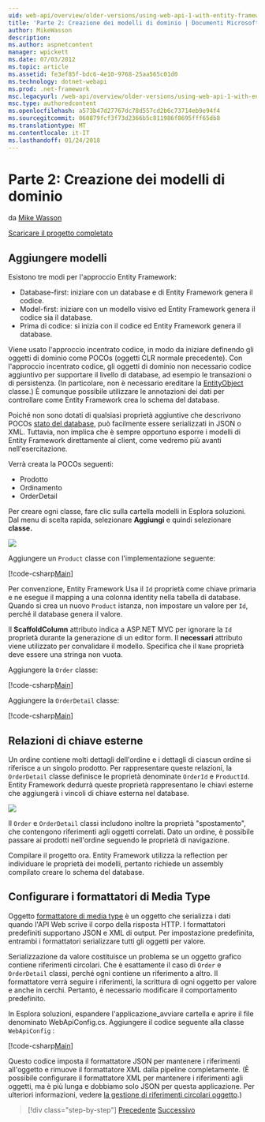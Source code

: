 ```yaml
---
uid: web-api/overview/older-versions/using-web-api-1-with-entity-framework-5/using-web-api-with-entity-framework-part-2
title: 'Parte 2: Creazione dei modelli di dominio | Documenti Microsoft'
author: MikeWasson
description: 
ms.author: aspnetcontent
manager: wpickett
ms.date: 07/03/2012
ms.topic: article
ms.assetid: fe3ef85f-bdc6-4e10-9768-25aa565c01d0
ms.technology: dotnet-webapi
ms.prod: .net-framework
msc.legacyurl: /web-api/overview/older-versions/using-web-api-1-with-entity-framework-5/using-web-api-with-entity-framework-part-2
msc.type: authoredcontent
ms.openlocfilehash: a573b47d27767dc78d557cd2b6c73714eb9e94f4
ms.sourcegitcommit: 060879fcf3f73d2366b5c811986f8695fff65db8
ms.translationtype: MT
ms.contentlocale: it-IT
ms.lasthandoff: 01/24/2018
---
```

<a name="part-2-creating-the-domain-models"></a>Parte 2: Creazione dei modelli di dominio
====================
da [Mike Wasson](https://github.com/MikeWasson)

[Scaricare il progetto completato](http://code.msdn.microsoft.com/ASP-NET-Web-API-with-afa30545)

## <a name="add-models"></a>Aggiungere modelli

Esistono tre modi per l'approccio Entity Framework:

- Database-first: iniziare con un database e di Entity Framework genera il codice.
- Model-first: iniziare con un modello visivo ed Entity Framework genera il codice sia il database.
- Prima di codice: si inizia con il codice ed Entity Framework genera il database.

Viene usato l'approccio incentrato codice, in modo da iniziare definendo gli oggetti di dominio come POCOs (oggetti CLR normale precedente). Con l'approccio incentrato codice, gli oggetti di dominio non necessario codice aggiuntivo per supportare il livello di database, ad esempio le transazioni o di persistenza. (In particolare, non è necessario ereditare la [EntityObject](https://msdn.microsoft.com/library/system.data.objects.dataclasses.entityobject.aspx) classe.) È comunque possibile utilizzare le annotazioni dei dati per controllare come Entity Framework crea lo schema del database.

Poiché non sono dotati di qualsiasi proprietà aggiuntive che descrivono POCOs [stato del database](https://msdn.microsoft.com/library/system.data.entitystate.aspx), può facilmente essere serializzati in JSON o XML. Tuttavia, non implica che è sempre opportuno esporre i modelli di Entity Framework direttamente al client, come vedremo più avanti nell'esercitazione.

Verrà creata la POCOs seguenti:

- Prodotto
- Ordinamento
- OrderDetail

Per creare ogni classe, fare clic sulla cartella modelli in Esplora soluzioni. Dal menu di scelta rapida, selezionare **Aggiungi** e quindi selezionare **classe.**

![](using-web-api-with-entity-framework-part-2/_static/image1.png)

Aggiungere un `Product` classe con l'implementazione seguente:

[!code-csharp[Main](using-web-api-with-entity-framework-part-2/samples/sample1.cs)]

Per convenzione, Entity Framework Usa il `Id` proprietà come chiave primaria e ne esegue il mapping a una colonna identity nella tabella di database. Quando si crea un nuovo `Product` istanza, non impostare un valore per `Id`, perché il database genera il valore.

Il **ScaffoldColumn** attributo indica a ASP.NET MVC per ignorare la `Id` proprietà durante la generazione di un editor form. Il **necessari** attributo viene utilizzato per convalidare il modello. Specifica che il `Name` proprietà deve essere una stringa non vuota.

Aggiungere la `Order` classe:

[!code-csharp[Main](using-web-api-with-entity-framework-part-2/samples/sample2.cs)]

Aggiungere la `OrderDetail` classe:

[!code-csharp[Main](using-web-api-with-entity-framework-part-2/samples/sample3.cs)]

## <a name="foreign-key-relations"></a>Relazioni di chiave esterne

Un ordine contiene molti dettagli dell'ordine e i dettagli di ciascun ordine si riferisce a un singolo prodotto. Per rappresentare queste relazioni, la `OrderDetail` classe definisce le proprietà denominate `OrderId` e `ProductId`. Entity Framework dedurrà queste proprietà rappresentano le chiavi esterne che aggiungerà i vincoli di chiave esterna nel database.

![](using-web-api-with-entity-framework-part-2/_static/image2.png)

Il `Order` e `OrderDetail` classi includono inoltre la proprietà "spostamento", che contengono riferimenti agli oggetti correlati. Dato un ordine, è possibile passare ai prodotti nell'ordine seguendo le proprietà di navigazione.

Compilare il progetto ora. Entity Framework utilizza la reflection per individuare le proprietà dei modelli, pertanto richiede un assembly compilato creare lo schema del database.

## <a name="configure-the-media-type-formatters"></a>Configurare i formattatori di Media Type

Oggetto [formattatore di media type](../../formats-and-model-binding/media-formatters.md) è un oggetto che serializza i dati quando l'API Web scrive il corpo della risposta HTTP. I formattatori predefiniti supportano JSON e XML di output. Per impostazione predefinita, entrambi i formattatori serializzare tutti gli oggetti per valore.

Serializzazione da valore costituisce un problema se un oggetto grafico contiene riferimenti circolari. Che è esattamente il caso di `Order` e `OrderDetail` classi, perché ogni contiene un riferimento a altro. Il formattatore verrà seguire i riferimenti, la scrittura di ogni oggetto per valore e anche in cerchi. Pertanto, è necessario modificare il comportamento predefinito.

In Esplora soluzioni, espandere l'applicazione\_avviare cartella e aprire il file denominato WebApiConfig.cs. Aggiungere il codice seguente alla classe `WebApiConfig` :

[!code-csharp[Main](using-web-api-with-entity-framework-part-2/samples/sample4.cs?highlight=11)]

Questo codice imposta il formattatore JSON per mantenere i riferimenti all'oggetto e rimuove il formattatore XML dalla pipeline completamente. (È possibile configurare il formattatore XML per mantenere i riferimenti agli oggetti, ma è più lunga e dobbiamo solo JSON per questa applicazione. Per ulteriori informazioni, vedere [la gestione di riferimenti circolari oggetto](../../formats-and-model-binding/json-and-xml-serialization.md#handling_circular_object_references).)

>[!div class="step-by-step"]
[Precedente](using-web-api-with-entity-framework-part-1.md)
[Successivo](using-web-api-with-entity-framework-part-3.md)
